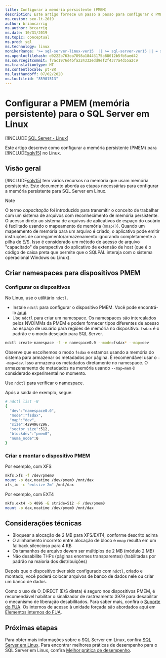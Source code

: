 ```yaml
---
title: Configurar a memória persistente (PMEM)
description: Este artigo fornece um passo a passo para configurar o PMEM no Linux.
ms.custom: seo-lt-2019
author: briancarrig
ms.author: brcarrig
ms.date: 10/31/2019
ms.topic: conceptual
ms.prod: sql
ms.technology: linux
monikerRange: '>= sql-server-linux-ver15  || >= sql-server-ver15 || = sqlallproducts-allversions'
ms.openlocfilehash: d0222b763ea7898a18443175a88012b5fb5aed42
ms.sourcegitcommit: f7ac1976d4bfa224332edd9ef2f4377a4d55a2c9
ms.translationtype: HT
ms.contentlocale: pt-BR
ms.lasthandoff: 07/02/2020
ms.locfileid: "85901513"
---
```

# <a name="configure-persistent-memory-pmem-for-sql-server-on-linux"></a>Configurar a PMEM (memória persistente) para o SQL Server em Linux

[!INCLUDE [SQL Server - Linux](../includes/applies-to-version/sql-linux.md)]

Este artigo descreve como configurar a memória persistente (PMEM) para [!INCLUDE[sqlv15](../includes/sssqlv15-md.md)] no Linux.

## <a name="overview"></a>Visão geral

[!INCLUDE[sqlv15](../includes/sssqlv15-md.md)] tem vários recursos na memória que usam memória persistente. Este documento aborda as etapas necessárias para configurar a memória persistente para SQL Server em Linux.

> [!NOTE]
> O termo _capacitação_ foi introduzido para transmitir o conceito de trabalhar com um sistema de arquivos com reconhecimento de memória persistente. O acesso direto ao sistema de arquivos de aplicativos de espaço do usuário é facilitado usando o mapeamento de memória (`mmap()`). Quando um mapeamento de memória para um arquivo é criado, o aplicativo pode emitir instruções de carregamento/armazenamento ignorando completamente a pilha de E/S. Isso é considerado um método de acesso de arquivo "capacitado" da perspectiva do aplicativo de extensão de host (que é o código de caixa preta que permite que o SQLPAL interaja com o sistema operacional Windows ou Linux).

## <a name="create-namespaces-for-pmem-devices"></a>Criar namespaces para dispositivos PMEM

### <a name="configure-the-devices"></a>Configurar os dispositivos

No Linux, use o utilitário `ndctl`.

- Instale `ndctl` para configurar o dispositivo PMEM. Você pode encontrá-lo [aqui](https://docs.pmem.io/getting-started-guide/installing-ndctl).
- Use `ndctl` para criar um namespace. Os namespaces são intercalados pelos NVDIMMs da PMEM e podem fornecer tipos diferentes de acesso ao espaço de usuário para regiões de memória no dispositivo. `fsdax` é o padrão e o modo desejado para SQL Server.

```bash 
ndctl create-namespace -f -e namespace0.0 --mode=fsdax* --map=dev
```

Observe que escolhemos o modo `fsdax` e estamos usando a memória do sistema para armazenar os metadados por página. É recomendável usar o `--map=dev`. Isso armazena os metadados diretamente no namespace. O armazenamento de metadados na memória usando `--map=mem` é considerado experimental no momento.

Use `ndctl` para verificar o namespace. 
  
Após a saída de exemplo, segue:

```bash
# ndctl list -N
{
  "dev":"namespace0.0",
  "mode":"fsdax",
  "map":"dev",
  "size":4294967296,
  "sector_size":512,
  "blockdev":"pmem0",
  "numa_node":0
}
```

### <a name="create-and-mount-pmem-device"></a>Criar e montar o dispositivo PMEM

Por exemplo, com XFS

```bash
mkfs.xfs -f /dev/pmem0
mount -o dax,noatime /dev/pmem0 /mnt/dax
xfs_io -c "extsize 2m" /mnt/dax
```

Por exemplo, com EXT4

```bash
mkfs.ext4 -b 4096 -E stride=512 -F /dev/pmem0
mount -o dax,noatime /dev/pmem0 /mnt/dax
```

## <a name="technical-considerations"></a>Considerações técnicas

- Bloquear a alocação de 2 MB para XFS/EXT4, conforme descrito acima
- O alinhamento incorreto entre alocação de bloco e `mmap` resulta em um fallback silencioso para 4 KB
- Os tamanhos de arquivo devem ser múltiplos de 2 MB (módulo 2 MB)
- Não desabilite THPs (páginas enormes transparentes) (habilitadas por padrão na maioria dos distribuições)

Depois que o dispositivo tiver sido configurado com `ndctl`, criado e montado, você poderá colocar arquivos de banco de dados nele ou criar um banco de dados.

Como o uso de O_DIRECT (E/S direta) é seguro nos dispositivos PMEM, é recomendável habilitar o sinalizador de rastreamento 3979 para desabilitar o mecanismo de liberação desabilitados. Para saber mais, confira o [Suporte do FUA](https://support.microsoft.com/help/4131496/enable-forced-flush-mechanism-in-sql-server-2017-on-linux). Os internos de acesso à unidade forçada são abordados aqui em [Elementos internos do FUA](https://blogs.msdn.microsoft.com/bobsql/2018/12/18/sql-server-on-linux-forced-unit-access-fua-internals/).

## <a name="next-steps"></a>Próximas etapas

Para obter mais informações sobre o SQL Server em Linux, confira [SQL Server em Linux](sql-server-linux-overview.md).
Para encontrar melhores práticas de desempenho para o SQL Server em Linux, confira [Melhor prática de desempenho](sql-server-linux-performance-best-practices.md).
